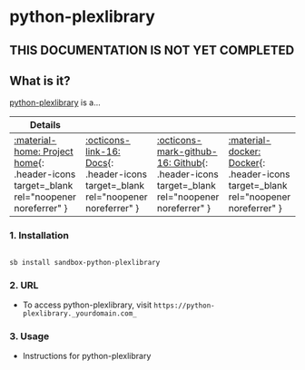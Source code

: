 # python-plexlibrary

## THIS DOCUMENTATION IS NOT YET COMPLETED

## What is it?

[python-plexlibrary](https://github.com/adamgot/python-plexlibrary) is a...

| Details     |             |             |             |
|-------------|-------------|-------------|-------------|
| [:material-home: Project home](https://python-plexlibrary.url){: .header-icons target=_blank rel="noopener noreferrer" } | [:octicons-link-16: Docs](https://python-plexlibrary.docs.url){: .header-icons target=_blank rel="noopener noreferrer" } | [:octicons-mark-github-16: Github](https://github.com/python-plexlibrary/python-plexlibrary){: .header-icons target=_blank rel="noopener noreferrer" } | [:material-docker: Docker](https://hub.docker.com/r/python-plexlibrary/python-plexlibrary){: .header-icons target=_blank rel="noopener noreferrer" }|

### 1. Installation

``` shell

sb install sandbox-python-plexlibrary

```

### 2. URL

- To access python-plexlibrary, visit `https://python-plexlibrary._yourdomain.com_`

### 3. Usage

- Instructions for python-plexlibrary
